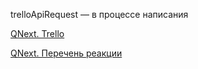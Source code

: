
trelloApiRequest — в процессе написания



[QNext. Trello](/ph/QNext-admin-trello-about-02-16)

[QNext. Перечень реакции](/ph/QNext-admin-reaction-about-05-01)